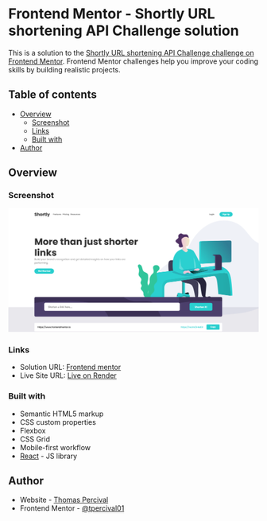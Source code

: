 # Frontend Mentor - Shortly URL shortening API Challenge solution

This is a solution to the [Shortly URL shortening API Challenge challenge on Frontend Mentor](https://www.frontendmentor.io/challenges/url-shortening-api-landing-page-2ce3ob-G). Frontend Mentor challenges help you improve your coding skills by building realistic projects. 

## Table of contents

- [Overview](#overview)
  - [Screenshot](#screenshot)
  - [Links](#links)
  - [Built with](#built-with)
- [Author](#author)

## Overview

### Screenshot

![Desktop screenshot](./src/images/screenshot-desktop.png)

### Links

- Solution URL: [Frontend mentor](https://www.frontendmentor.io/solutions/minify-url-webpage-react-and-mobilefirst-6wG_tExUbg)
- Live Site URL: [Live on Render](https://minify-url-webpage.onrender.com/)

### Built with

- Semantic HTML5 markup
- CSS custom properties
- Flexbox
- CSS Grid
- Mobile-first workflow
- [React](https://reactjs.org/) - JS library


## Author

- Website - [Thomas Percival](https://tpercival01.github.io/FS-Portfolio)
- Frontend Mentor - [@tpercival01](https://www.frontendmentor.io/profile/tpercival01)
